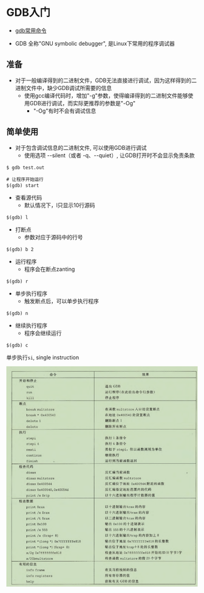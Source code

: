 # GDB入门

- [gdb常用命令](https://blog.csdn.net/qq_28351609/article/details/114855630)

-  GDB 全称"GNU symbolic debugger", 是Linux下常用的程序调试器

## 准备

- 对于一般编译得到的二进制文件，GDB无法直接进行调试，因为这样得到的二进制文件中，缺少GDB调试所需要的信息
  - 使用gcc编译代码时，增加"-g"参数，使得编译得到的二进制文件能够使用GDB进行调试，而实际更推荐的参数是"-Og"
    - "-Og"有时不会有调试信息

## 简单使用

- 对于包含调试信息的二进制文件, 可以使用GDB进行调试
  - 使用选项 --silent（或者 -q、--quiet）, 让GDB打开时不会显示免责条款
```shell
$ gdb test.out
```

```
# 让程序开始运行
$(gdb) start
```

- 查看源代码
  - 默认情况下，l只显示10行源码
```shell
$(gdb) l 
```

- 打断点
  - 参数对应于源码中的行号

```shell
$(gdb) b 2
```

- 运行程序
  - 程序会在断点zanting

```shell
$(gdb) r 
```

- 单步执行程序
  - 触发断点后，可以单步执行程序

```shell
$(gdb) n 
```

- 继续执行程序
  - 程序会继续运行

```shell
$(gdb) c
```
单步执行`si`, single instruction

![GDB简单调试命令](./img/2022-03-27-09-45-31.png)


